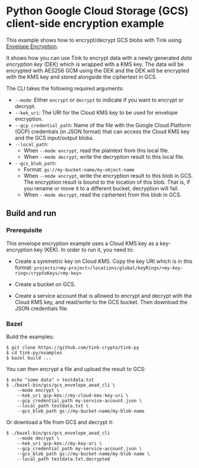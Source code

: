 # Python Google Cloud Storage (GCS) client-side encryption example

This example shows how to encrypt/decrypt GCS blobs with Tink using
[Envelope Encryption](https://cloud.google.com/kms/docs/envelope-encryption).

It shows how you can use Tink to encrypt data with a newly generated *data
encryption key* (DEK) which is wrapped with a KMS key. The data will be
encrypted with AES256 GCM using the DEK and the DEK will be encrypted with the
KMS key and stored alongside the ciphertext in GCS.

The CLI takes the following required arguments:

*   `--mode`: Either `encrypt` or `decrypt` to indicate if you want to encrypt
    or decrypt.
*   `--kek_uri`: The URI for the Cloud KMS key to be used for envelope encryption.
*   `--gcp_credential_path`: Name of the file with the Google Cloud Platform (GCP)
    credentials (in JSON format) that can access the Cloud KMS key and the GCS
    input/output blobs.
*   `--local_path`:
    *   When `--mode encrypt`, read the plaintext from this local file.
    *   When `--mode decrypt`, write the decryption result to this local file.
*   `--gcs_blob_path`:
    *   Format: `gs://my-bucket-name/my-object-name`
    *   When `--mode encrypt`, write the encryption result to this blob in GCS.
        The encryption result is bound to the location of this blob. That is, if
        you rename or move it to a different bucket, decryption will fail.
    *   When `--mode decrypt`, read the ciphertext from this blob in GCS.

## Build and run

### Prerequisite

This envelope encryption example uses a Cloud KMS key as a key-encryption key
(KEK). In order to run it, you need to:

*   Create a symmetric key on Cloud KMS. Copy the key URI which is in this
    format:
    `projects/<my-project>/locations/global/keyRings/<my-key-ring>/cryptoKeys/<my-key>`

*   Create a bucket on GCS.

*   Create a service account that is allowed to encrypt and decrypt with the
    Cloud KMS key, and read/write to the GCS bucket. Then download the JSON
    credentials file.

### Bazel

Build the examples:

```shell
$ git clone https://github.com/tink-crypto/tink-py
$ cd tink-py/examples
$ bazel build ...
```

You can then encrypt a file and upload the result to GCS:

```shell
$ echo "some data" > testdata.txt
$ ./bazel-bin/gcs/gcs_envelope_aead_cli \
    --mode encrypt \
    --kek_uri gcp-kms://my-cloud-kms-key-uri \
    --gcp_credential_path my-service-account.json \
    --local_path testdata.txt \
    --gcs_blob_path gs://my-bucket-name/my-blob-name
```

Or download a file from GCS and decrypt it:

```shell
$ ./bazel-bin/gcs/gcs_envelope_aead_cli
    --mode decrypt \
    --kek_uri gcp-kms://my-key-uri \
    --gcp_credential_path my-service-account.json \
    --gcs_blob_path gs://my-bucket-name/my-blob-name \
    --local_path testdata.txt.decrypted
```
